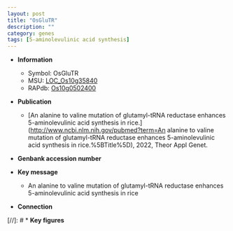 ```yaml
---
layout: post
title: "OsGluTR"
description: ""
category: genes
tags: [5-aminolevulinic acid synthesis]
---
```


* **Information**  
    + Symbol: OsGluTR  
    + MSU: [LOC_Os10g35840](http://rice.uga.edu/cgi-bin/ORF_infopage.cgi?orf=LOC_Os10g35840)  
    + RAPdb: [Os10g0502400](http://rapdb.dna.affrc.go.jp/viewer/gbrowse_details/irgsp1?name=Os10g0502400)  

* **Publication**  
    + [An alanine to valine mutation of glutamyl-tRNA reductase enhances 5-aminolevulinic acid synthesis in rice.](http://www.ncbi.nlm.nih.gov/pubmed?term=An alanine to valine mutation of glutamyl-tRNA reductase enhances 5-aminolevulinic acid synthesis in rice.%5BTitle%5D), 2022, Theor Appl Genet.

* **Genbank accession number**  

* **Key message**  
    + An alanine to valine mutation of glutamyl-tRNA reductase enhances 5-aminolevulinic acid synthesis in rice

* **Connection**  

[//]: # * **Key figures**  


